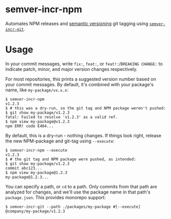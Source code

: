 # semver-incr-npm

Automates NPM releases and [semantic versioning](https://semver.org/) git tagging using [`semver-incr-git`](https://github.com/erosson/semver-incr-git).

# Usage

In your commit messages, write `fix:`, `feat:`, or `feat!:`/`BREAKING CHANGE:` to indicate patch, minor, and major version changes respectively.

For most repositories, this prints a suggested version number based on your commit messages. By default, it's combined with your package's name, like `my-package/vx.x.x`:

```console
$ semver-incr-npm
v1.2.3
$ # this was a dry-run, so the git tag and NPM package weren't pushed:
$ git show my-package/v1.2.3
fatal: Failed to resolve 'v1.2.3' as a valid ref.
$ npm view my-package@v1.2.3
npm ERR! code E404...
```

By default, this is a dry-run - nothing changes. If things look right, release the new NPM-package and git-tag using `--execute`:

```console
$ semver-incr-npm --execute
v1.2.3
$ # the git tag and NPM package were pushed, as intended:
$ git show my-package/v1.2.3
commit abc123...
$ npm view my-package@1.2.3
my-package@1.2.3...
```

You can specify a path, or `cd` to a path. Only commits from that path are analyzed for changes, and we'll use the package name in that path's `package.json`. This provides monorepo support:

```console
$ semver-incr-git --path ./packages/my-package #[--execute]
@company/my-package/v1.2.3
```
